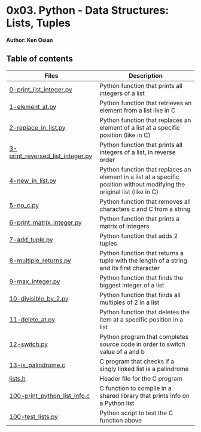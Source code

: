 # 0x03. Python - Data Structures: Lists, Tuples

#### Author: Ken Osian

## Table of contents

| Files                                                                  | Description                                                                                                               |
| ---------------------------------------------------------------------- | ------------------------------------------------------------------------------------------------------------------------- |
| [0-print_list_integer.py](./0-print_list_integer.py)                   | Python function that prints all integers of a list                                                                        |
| [1-element_at.py](./1-element_at.py)                                   | Python function that retrieves an element from a list like in C                                                           |
| [2-replace_in_list.py](./2-replace_in_list.py)                         | Python function that replaces an element of a list at a specific position (like in C)                                     |
| [3-print_reversed_list_integer.py](./3-print_reversed_list_integer.py) | Python function that prints all integers of a list, in reverse order                                                      |
| [4-new_in_list.py](./4-new_in_list.py)                                 | Python function that replaces an element in a list at a specific position without modifying the original list (like in C) |
| [5-no_c.py](./5-no_c.py)                                               | Python function that removes all characters c and C from a string                                                         |
| [6-print_matrix_integer.py](./6-print_matrix_integer.py)               | Python function that prints a matrix of integers                                                                          |
| [7-add_tuple.py](./7-add_tuple.py)                                     | Python function that adds 2 tuples                                                                                        |
| [8-multiple_returns.py](./8-multiple_returns.py)                       | Python function that returns a tuple with the length of a string and its first character                                  |
| [9-max_integer.py](./9-max_integer.py)                                 | Python function that finds the biggest integer of a list                                                                  |
| [10-divisible_by_2.py](./10-divisible_by_2.py)                         | Python function that finds all multiples of 2 in a list                                                                   |
| [11-delete_at.py](./11-delete_at.py)                                   | Python function that deletes the item at a specific position in a list                                                    |
| [12-switch.py](./12-switch.py)                                         | Python program that completes source code in order to switch value of a and b                                             |
| [13-is_palindrome.c](./13-is_palindrome.c)                             | C program that checks if a singly linked list is a palindrome                                                             |
| [lists.h](./lists.h)                                                   | Header file for the C program                                                                                             |
| [100-print_python_list_info.c](./100-print_python_list_info.c)         | C function to compile in a shared library that prints info on a Python list                                               |
| [100-test_lists.py](./100-test_lists.py)                               | Python script to test the C function above                                                                                |
